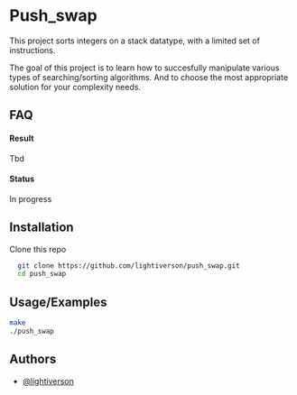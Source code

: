 
# Push_swap
This project sorts integers on a stack datatype, with a limited set of instructions.

The goal of this project is to learn how to succesfully manipulate various types of searching/sorting algorithms. And to choose the most appropriate solution for your complexity needs.

## FAQ

#### Result

Tbd

#### Status

In progress

  
## Installation 

Clone this repo

```bash 
  git clone https://github.com/lightiverson/push_swap.git
  cd push_swap
```
    
## Usage/Examples

```bash
make
./push_swap
```

  
## Authors

- [@lightiverson](https://www.github.com/lightiverson)
